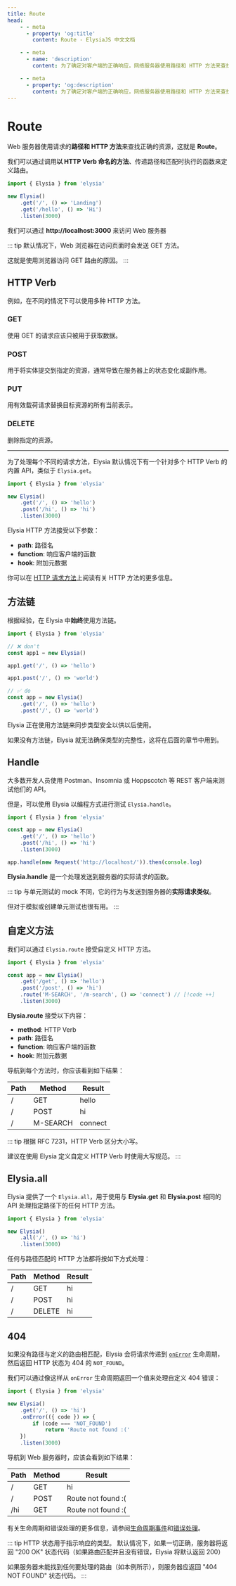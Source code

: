 ```yaml
---
title: Route
head:
    - - meta
      - property: 'og:title'
        content: Route - ElysiaJS 中文文档

    - - meta
      - name: 'description'
        content: 为了确定对客户端的正确响应，网络服务器使用路径和 HTTP 方法来查找正确的资源。这个过程被称为 "路由"。我们可以通过调用以 HTTP Verb 命名的方法（如 `Elysia.get`、`Elysia.post`）来定义路由，并在匹配时传递路径和要执行的函数。

    - - meta
      - property: 'og:description'
        content: 为了确定对客户端的正确响应，网络服务器使用路径和 HTTP 方法来查找正确的资源。这个过程被称为 "路由"。我们可以通过调用以 HTTP Verb 命名的方法（如 `Elysia.get`、`Elysia.post`）来定义路由，并在匹配时传递路径和要执行的函数。
---
```


<script setup>
import Playground from '../../components/nearl/playground.vue'
import { Elysia } from 'elysia'

const demo1 = new Elysia()
    .get('/', () => 'hello')
    .post('/hi', () => 'hi')

const demo2 = new Elysia()
    .get('/', () => 'hello')
    .post('/hi', () => 'world')

const demo3 = new Elysia()
    .get('/get', () => 'hello')
    .post('/post', () => 'hi')
    .route('M-SEARCH', '/m-search', () => 'connect') 

const demo4 = new Elysia()
    .get('/', () => 'hello')
    .post('/', () => 'hello')
    .delete('/', () => 'hello')

const demo5 = new Elysia()
    .get('/', () => 'hello')
    .post('/', () => 'hello')
    .get('/hi', ({ error }) => error(404))
</script>

# Route

Web 服务器使用请求的**路径和 HTTP 方法**来查找正确的资源，这就是 **Route**。

我们可以通过调用**以 HTTP Verb 命名的方法**、传递路径和匹配时执行的函数来定义路由。

```typescript twoslash
import { Elysia } from 'elysia'

new Elysia()
    .get('/', () => 'Landing')
    .get('/hello', () => 'Hi')
    .listen(3000)
```

我们可以通过 **http://localhost:3000** 来访问 Web 服务器

<Playground :elysia="demo1" />

::: tip
默认情况下，Web 浏览器在访问页面时会发送 GET 方法。

这就是使用浏览器访问 GET 路由的原因。
:::

## HTTP Verb

例如，在不同的情况下可以使用多种 HTTP 方法。

### GET

使用 GET 的请求应该只被用于获取数据。

### POST

用于将实体提交到指定的资源，通常导致在服务器上的状态变化或副作用。

### PUT

用有效载荷请求替换目标资源的所有当前表示。

### DELETE

删除指定的资源。

---

为了处理每个不同的请求方法，Elysia 默认情况下有一个针对多个 HTTP Verb 的内置 API，类似于 `Elysia.get`。

```typescript twoslash
import { Elysia } from 'elysia'

new Elysia()
    .get('/', () => 'hello')
    .post('/hi', () => 'hi')
    .listen(3000)
```

<Playground :elysia="demo2" />

Elysia HTTP 方法接受以下参数：

-   **path**: 路径名
-   **function**: 响应客户端的函数
-   **hook**: 附加元数据

你可以在 [HTTP 请求方法](https://developer.mozilla.org/en-US/docs/Web/HTTP/Methods)上阅读有关 HTTP 方法的更多信息。

## 方法链

根据经验，在 Elysia 中**始终**使用方法链。

```typescript twoslash
import { Elysia } from 'elysia'

// ❌ don't
const app1 = new Elysia()

app1.get('/', () => 'hello')

app1.post('/', () => 'world')

// ✅ do
const app = new Elysia()
    .get('/', () => 'hello')
    .post('/', () => 'world')
```

Elysia 正在使用方法链来同步类型安全以供以后使用。

如果没有方法链，Elysia 就无法确保类型的完整性，这将在后面的章节中用到。

## Handle

大多数开发人员使用 Postman、Insomnia 或 Hoppscotch 等 REST 客户端来测试他们的 API。

但是，可以使用 Elysia 以编程方式进行测试 `Elysia.handle`。

```typescript twoslash
import { Elysia } from 'elysia'

const app = new Elysia()
    .get('/', () => 'hello')
    .post('/hi', () => 'hi')
    .listen(3000)

app.handle(new Request('http://localhost/')).then(console.log)
```
**Elysia.handle** 是一个处理发送到服务器的实际请求的函数。

::: tip
与单元测试的 mock 不同，它的行为与发送到服务器的**实际请求类似**。

但对于模拟或创建单元测试也很有用。
:::

## 自定义方法

我们可以通过 `Elysia.route` 接受自定义 HTTP 方法。

```typescript twoslash
import { Elysia } from 'elysia'

const app = new Elysia()
    .get('/get', () => 'hello')
    .post('/post', () => 'hi')
    .route('M-SEARCH', '/m-search', () => 'connect') // [!code ++]
    .listen(3000)
```

<Playground :elysia="demo3" />

**Elysia.route** 接受以下内容：

-   **method**: HTTP Verb
-   **path**: 路径名
-   **function**: 响应客户端的函数
-   **hook**: 附加元数据

导航到每个方法时，你应该看到如下结果：

| Path | Method | Result |
| - | --- | --- |
| / | GET | hello |
| / | POST | hi |
| / | M-SEARCH | connect |

::: tip
根据 RFC 7231，HTTP Verb 区分大小写。

建议在使用 Elysia 定义自定义 HTTP Verb 时使用大写规范。
:::

## Elysia.all

Elysia 提供了一个 `Elysia.all`，用于使用与 **Elysia.get** 和 **Elysia.post** 相同的 API 处理指定路径下的任何 HTTP 方法。

```typescript twoslash
import { Elysia } from 'elysia'

new Elysia()
    .all('/', () => 'hi')
    .listen(3000)
```

<Playground :elysia="demo4" />

任何与路径匹配的 HTTP 方法都将按如下方式处理：

| Path | Method | Result |
| ---- | -------- | ------ |
| / | GET | hi |
| / | POST | hi |
| / | DELETE | hi |

## 404

如果没有路径与定义的路由相匹配，Elysia 会将请求传递到 [`onError`](/life-cycle/on-error) 生命周期，然后返回 HTTP 状态为 404 的 `NOT_FOUND`。

我们可以通过像这样从 `onError` 生命周期返回一个值来处理自定义 404 错误：

```typescript twoslash
import { Elysia } from 'elysia'

new Elysia()
    .get('/', () => 'hi')
    .onError(({ code }) => {
        if (code === 'NOT_FOUND')
            return 'Route not found :('
    })
    .listen(3000)
```

<Playground :elysia="demo5" />

导航到 Web 服务器时，应该会看到如下结果：

| Path | Method | Result              |
| ---- | ------ | ------------------- |
| /    | GET    | hi                  |
| /    | POST   | Route not found :\( |
| /hi  | GET    | Route not found :\( |

有关生命周期和错误处理的更多信息，请参阅[生命周期事件](/essential/life-cycle#events)和[错误处理](/life-cycle/on-error)。

::: tip
HTTP 状态用于指示响应的类型。 默认情况下，如果一切正确，服务器将返回 "200 OK" 状态代码（如果路由匹配并且没有错误，Elysia 将默认返回 200）

如果服务器未能找到任何要处理的路由（如本例所示），则服务器应返回 "404 NOT FOUND" 状态代码。
:::
